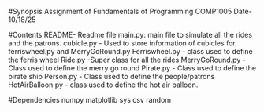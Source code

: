 #Synopsis
Assignment of Fundamentals of Programming COMP1005
Date- 10/18/25

#Contents
README- Readme file
main.py: main file to simulate all the rides and the patrons.
cubicle.py - Used to store information of cubicles for ferriswheel.py and MerryGoRound.py
Ferriswheel.py - class used to define the ferris wheel
Ride.py -Super class for all the rides
MerryGoRound.py - Class used to define the merry go round
Pirate.py - Class used to define the pirate ship
Person.py - Class used to define the people/patrons
HotAirBalloon.py - class used to define the hot air balloon.

#Dependencies
numpy
matplotlib
sys
csv
random
